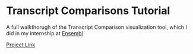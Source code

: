 # Transcript Comparisons Tutorial

A full walkthorugh of the Transcript Comparison visualization tool, which I did in my internship at [Ensembl](http://www.ensembl.org/)

[Project Link](https://github.com/EnsemblGSOC/nabil-gsoc-2018)

